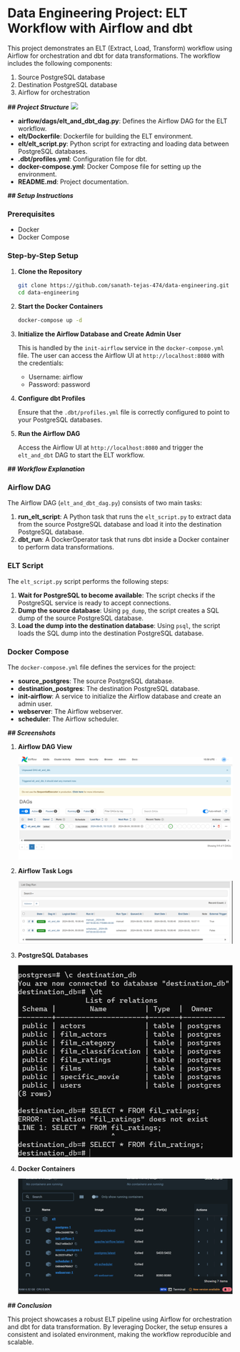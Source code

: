 # Data Engineering Project: ELT Workflow with Airflow and dbt

This project demonstrates an ELT (Extract, Load, Transform) workflow using Airflow for orchestration and dbt for data transformations. The workflow includes the following components:

1. Source PostgreSQL database
2. Destination PostgreSQL database
3. Airflow for orchestration

***## Project Structure***
![](7.png)


- **airflow/dags/elt_and_dbt_dag.py**: Defines the Airflow DAG for the ELT workflow.
- **elt/Dockerfile**: Dockerfile for building the ELT environment.
- **elt/elt_script.py**: Python script for extracting and loading data between PostgreSQL databases.
- **.dbt/profiles.yml**: Configuration file for dbt.
- **docker-compose.yml**: Docker Compose file for setting up the environment.
- **README.md**: Project documentation.

***## Setup Instructions***

### Prerequisites

- Docker
- Docker Compose

### Step-by-Step Setup

1. **Clone the Repository**

    ```bash
    git clone https://github.com/sanath-tejas-474/data-engineering.git
    cd data-engineering
    ```

2. **Start the Docker Containers**

    ```bash
    docker-compose up -d
    ```

3. **Initialize the Airflow Database and Create Admin User**

    This is handled by the `init-airflow` service in the `docker-compose.yml` file. The user can access the Airflow UI at `http://localhost:8080` with the credentials:
    - Username: airflow
    - Password: password

4. **Configure dbt Profiles**

    Ensure that the `.dbt/profiles.yml` file is correctly configured to point to your PostgreSQL databases.

5. **Run the Airflow DAG**

    Access the Airflow UI at `http://localhost:8080` and trigger the `elt_and_dbt` DAG to start the ELT workflow.

***## Workflow Explanation***

### Airflow DAG

The Airflow DAG (`elt_and_dbt_dag.py`) consists of two main tasks:

1. **run_elt_script**: A Python task that runs the `elt_script.py` to extract data from the source PostgreSQL database and load it into the destination PostgreSQL database.
2. **dbt_run**: A DockerOperator task that runs dbt inside a Docker container to perform data transformations.

### ELT Script

The `elt_script.py` script performs the following steps:

1. **Wait for PostgreSQL to become available**: The script checks if the PostgreSQL service is ready to accept connections.
2. **Dump the source database**: Using `pg_dump`, the script creates a SQL dump of the source PostgreSQL database.
3. **Load the dump into the destination database**: Using `psql`, the script loads the SQL dump into the destination PostgreSQL database.

### Docker Compose

The `docker-compose.yml` file defines the services for the project:

- **source_postgres**: The source PostgreSQL database.
- **destination_postgres**: The destination PostgreSQL database.
- **init-airflow**: A service to initialize the Airflow database and create an admin user.
- **webserver**: The Airflow webserver.
- **scheduler**: The Airflow scheduler.

***## Screenshots***

1. **Airflow DAG View**

    ![Airflow DAG View](pics/1.png)

2. **Airflow Task Logs**

    ![Airflow Task Logs](pics/2.png)

3. **PostgreSQL Databases**

    ![PostgreSQL Databases](pics/3.png)

4. **Docker Containers**

    ![Docker Containers](pics/4.png)

***## Conclusion***

This project showcases a robust ELT pipeline using Airflow for orchestration and dbt for data transformation. By leveraging Docker, the setup ensures a consistent and isolated environment, making the workflow reproducible and scalable.
